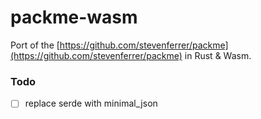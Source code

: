 # packme-wasm

Port of the [https://github.com/stevenferrer/packme](https://github.com/stevenferrer/packme) in Rust & Wasm.

### Todo

- [ ] replace serde with minimal_json

